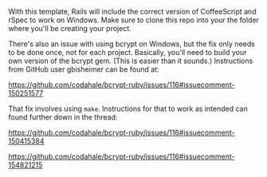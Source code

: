 With this template, Rails will include the correct version of CoffeeScript and rSpec to work on Windows.  Make sure to clone this repo into your the folder where you'll be creating your project.

There's also an issue with using bcrypt on Windows, but the fix only needs to be done once, not for each project.  Basically, you'll need to build your own version of the bcrypt gem.  (This is easier than it sounds.)  Instructions from GitHub user gbisheimer can be found at:

<https://github.com/codahale/bcrypt-ruby/issues/116#issuecomment-150251577>

That fix involves using `make`.  Instructions for that to work as intended can found further down in the thread:

<https://github.com/codahale/bcrypt-ruby/issues/116#issuecomment-150415384>

<https://github.com/codahale/bcrypt-ruby/issues/116#issuecomment-154821215>
